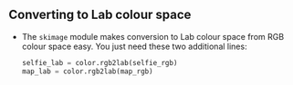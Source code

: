 ## Converting to Lab colour space

- The `skimage` module makes conversion to Lab colour space from RGB colour space easy. You just need these two additional lines:

	``` python
	selfie_lab = color.rgb2lab(selfie_rgb)
	map_lab = color.rgb2lab(map_rgb)
	```

